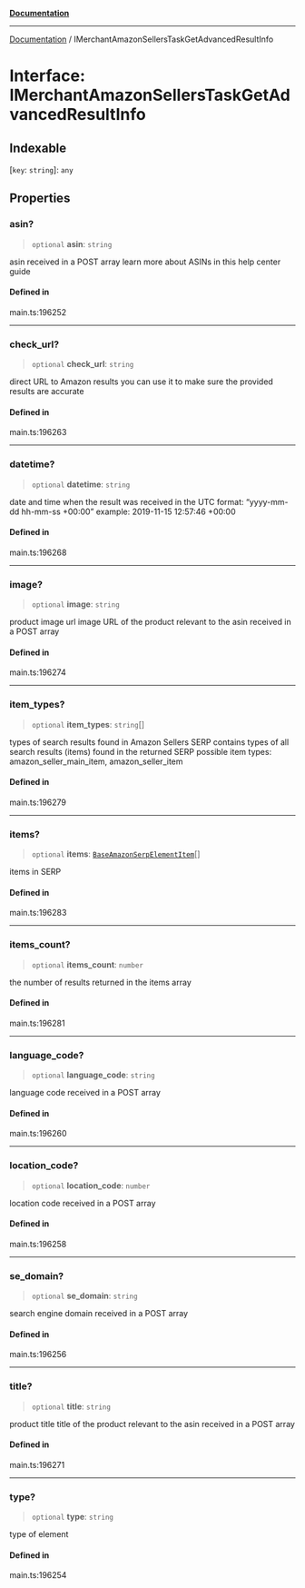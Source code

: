 [**Documentation**](../README.md)

***

[Documentation](../README.md) / IMerchantAmazonSellersTaskGetAdvancedResultInfo

# Interface: IMerchantAmazonSellersTaskGetAdvancedResultInfo

## Indexable

 \[`key`: `string`\]: `any`

## Properties

### asin?

> `optional` **asin**: `string`

asin received in a POST array
learn more about ASINs in this help center guide

#### Defined in

main.ts:196252

***

### check\_url?

> `optional` **check\_url**: `string`

direct URL to Amazon results
you can use it to make sure the provided results are accurate

#### Defined in

main.ts:196263

***

### datetime?

> `optional` **datetime**: `string`

date and time when the result was received
in the UTC format: “yyyy-mm-dd hh-mm-ss +00:00”
example:
2019-11-15 12:57:46 +00:00

#### Defined in

main.ts:196268

***

### image?

> `optional` **image**: `string`

product image url
image URL of the product relevant to the asin received in a POST array

#### Defined in

main.ts:196274

***

### item\_types?

> `optional` **item\_types**: `string`[]

types of search results found in Amazon Sellers SERP
contains types of all search results (items) found in the returned SERP
possible item types:
amazon_seller_main_item, amazon_seller_item

#### Defined in

main.ts:196279

***

### items?

> `optional` **items**: [`BaseAmazonSerpElementItem`](../classes/BaseAmazonSerpElementItem.md)[]

items in SERP

#### Defined in

main.ts:196283

***

### items\_count?

> `optional` **items\_count**: `number`

the number of results returned in the items array

#### Defined in

main.ts:196281

***

### language\_code?

> `optional` **language\_code**: `string`

language code received in a POST array

#### Defined in

main.ts:196260

***

### location\_code?

> `optional` **location\_code**: `number`

location code received in a POST array

#### Defined in

main.ts:196258

***

### se\_domain?

> `optional` **se\_domain**: `string`

search engine domain received in a POST array

#### Defined in

main.ts:196256

***

### title?

> `optional` **title**: `string`

product title
title of the product relevant to the asin received in a POST array

#### Defined in

main.ts:196271

***

### type?

> `optional` **type**: `string`

type of element

#### Defined in

main.ts:196254
